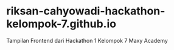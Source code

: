 # riksan-cahyowadi-hackathon-kelompok-7.github.io
Tampilan Frontend dari Hackathon 1 Kelompok 7 Maxy Academy
